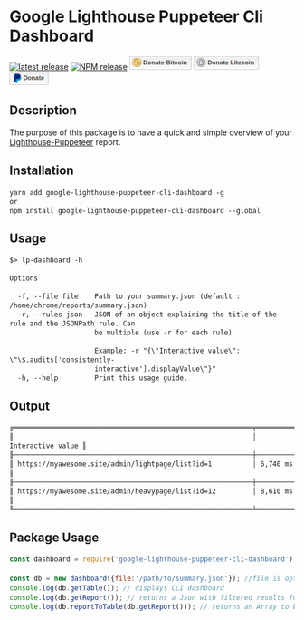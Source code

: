 Google Lighthouse Puppeteer Cli Dashboard
=========================================

[![latest release](https://img.shields.io/github/release/femtopixel/google-lighthouse-puppeteer-cli-dashboard.svg "latest release")](http://github.com/femtopixel/google-lighthouse-puppeteer-cli-dashboard/releases)
[![NPM release](https://img.shields.io/npm/v/google-lighthouse-puppeteer-cli-dashboard.svg "NPM release")](https://www.npmjs.com/package/google-lighthouse-puppeteer-cli-dashboard)
[![Bitcoin donation](https://github.com/jaymoulin/jaymoulin.github.io/raw/master/btc.png "Bitcoin donation")](https://m.freewallet.org/id/374ad82e/btc)
[![Litecoin donation](https://github.com/jaymoulin/jaymoulin.github.io/raw/master/ltc.png "Litecoin donation")](https://m.freewallet.org/id/374ad82e/ltc)
[![PayPal donation](https://github.com/jaymoulin/jaymoulin.github.io/raw/master/ppl.png "PayPal donation")](https://www.paypal.me/jaymoulin)

Description
-----------

The purpose of this package is to have a quick and simple overview of your [Lighthouse-Puppeteer](https://github.com/femtopixel/docker-google-lighthouse-puppeteer) report.

Installation
------------

```
yarn add google-lighthouse-puppeteer-cli-dashboard -g
or
npm install google-lighthouse-puppeteer-cli-dashboard --global
```

Usage
-----

```
$> lp-dashboard -h                                  

Options

  -f, --file file    Path to your summary.json (default : /home/chrome/reports/summary.json)       
  -r, --rules json   JSON of an object explaining the title of the rule and the JSONPath rule. Can 
                     be multiple (use -r for each rule)                                            
                                                                                                   
                     Example: -r "{\"Interactive value\": \"\$.audits['consistently-               
                     interactive'].displayValue\"}"                                                
  -h, --help         Print this usage guide.                                                       
```

Output
------

```
╔═══════════════════════════════════════════════════════════╤═══════════════════╗
║                                                           │ Interactive value ║
╟───────────────────────────────────────────────────────────┼───────────────────╢
║ https://myawesome.site/admin/lightpage/list?id=1          │ 6,740 ms          ║
╟───────────────────────────────────────────────────────────┼───────────────────╢
║ https://myawesome.site/admin/heavypage/list?id=12         │ 8,610 ms          ║
╚═══════════════════════════════════════════════════════════╧═══════════════════╝
```

Package Usage
-------------

```javascript
const dashboard = require('google-lighthouse-puppeteer-cli-dashboard');

const db = new dashboard({file:'/path/to/summary.json'}); //file is optional - Default : /home/chrome/reports/summary.json
console.log(db.getTable()); // displays CLI dashboard
console.log(db.getReport()); // returns a Json with filtered results for each URL
console.log(db.reportToTable(db.getReport())); // returns an Array to be converted in CLI dashboard
```
